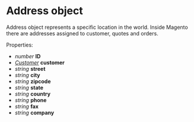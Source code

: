 # Address object

Address object represents a specific location in the world. Inside Magento there are addresses assigned to customer, quotes and orders. 

Properties:

- _number_ **ID**
- _[Customer](magento/documentation/Customer.md)_ **customer**
- _string_ **street**
- _string_ **city**
- _string_ **zipcode**
- _string_ **state**
- _string_ **country**
- _string_ **phone**
- _string_ **fax**
- _string_ **company**
